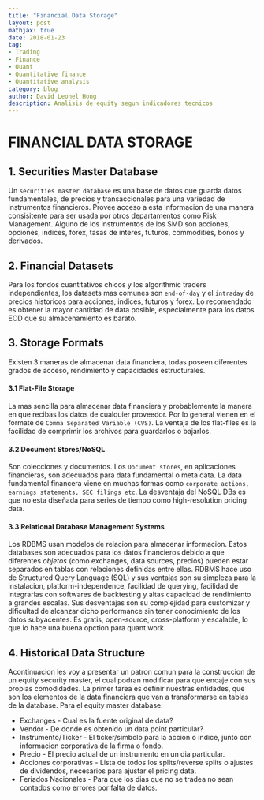 ```yaml
---
title: "Financial Data Storage"
layout: post
mathjax: true
date: 2018-01-23
tag:
- Trading
- Finance
- Quant
- Quantitative finance
- Quantitative analysis
category: blog
author: David Leonel Hong
description: Analisis de equity segun indicadores tecnicos
---
```


# FINANCIAL DATA STORAGE

## 1. Securities Master Database

Un `securities master database` es una base de datos que guarda datos fundamentales,
de precios y transaccionales para una variedad de instrumentos financieros. Provee acceso a esta informacion de una manera consisitente
para ser usada por otros departamentos como Risk Management. Alguno de los instrumentos de los SMD son acciones, opciones, indices, forex, tasas de interes, futuros, commodities, bonos y derivados.

## 2. Financial Datasets

Para los fondos cuantitativos chicos y los algorithmic traders independientes, 
los datasets mas comunes son `end-of-day` y el `intraday` de precios historicos para acciones, indices, futuros y forex.
Lo recomendado es obtener la mayor cantidad de data posible, especialmente para los datos EOD que su almacenamiento es barato.

## 3. Storage Formats

Existen 3 maneras de almacenar data financiera, todas poseen diferentes
grados de acceso, rendimiento y capacidades estructurales.

#### 3.1 Flat-File Storage

La mas sencilla para almacenar data financiera y probablemente la manera en que recibas los datos de cualquier proveedor. 
Por lo general vienen en el formate de `Comma Separated Variable (CVS)`.
La ventaja de los flat-files es la facilidad de comprimir los archivos para guardarlos o bajarlos.

#### 3.2 Document Stores/NoSQL

Son colecciones y documentos. Los `Document stores`, en aplicaciones financieras, son adecuados para data fundamental o meta data.
La data fundamental financera viene en muchas formas como `corporate actions, earnings
statements, SEC filings etc`. La desventaja del NoSQL DBs es que no esta diseñada para series de tiempo como high-resolution pricing data.

#### 3.3 Relational Database Management Systems

Los RDBMS usan modelos de relacion para almacenar informacion. Estos databases son adecuados para los datos financieros debido a que diferentes _objetos_ (como exchanges, data sources, precios) pueden estar separados en tablas con relaciones definidas entre ellas.
RDBMS hace uso de Structured Query Language (SQL) y sus ventajas son su simpleza para la instalacion, platform-independence,
facilidad de querying, facilidad de integrarlas con softwares de backtesting y altas capacidad de rendimiento a grandes escalas.
Sus desventajas son su complejidad para customizar y dificultad de alcanzar dicho performance sin tener conocimiento de los datos subyacentes. Es gratis, open-source, cross-platform y escalable, lo que lo hace una buena opction para quant work.

## 4. Historical Data Structure

Acontinuacion les voy a presentar un patron comun para la construccion de un equity security master, el cual podran modificar para que encaje con sus propias comodidades. La primer tarea es definir nuestras entidades, que son los elementos de la data financiera que van a transformarse en tablas de la database. Para el equity master database:
* Exchanges - Cual es la fuente original de data?
* Vendor - De donde es obtenido un data point particular?
* Instrumento/Ticker - El ticker/simbolo para la accion o indice, junto con informacion corporativa de la firma o fondo.
* Precio - El precio actual de un instrumento en un dia particular.
* Acciones corporativas - Lista de todos los splits/reverse splits o ajustes de dividendos, necesarios para ajustar el pricing data.
* Feriados Nacionales - Para que los dias que no se tradea no sean contados como errores por falta de datos.

